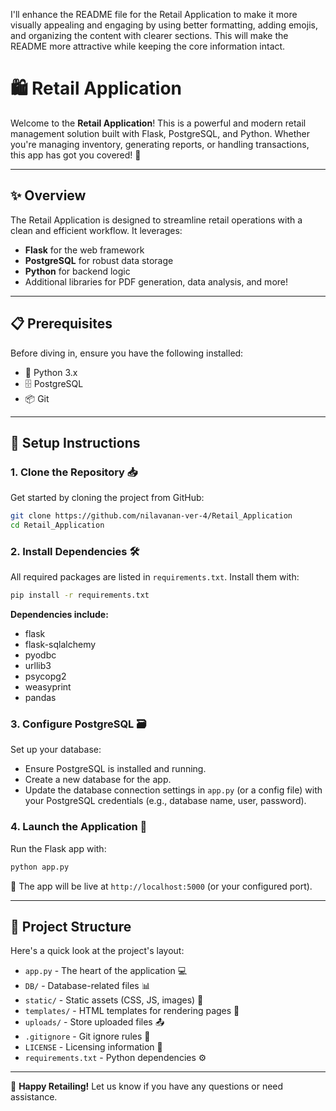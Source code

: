 I'll enhance the README file for the Retail Application to make it more visually appealing and engaging by using better formatting, adding emojis, and organizing the content with clearer sections. This will make the README more attractive while keeping the core information intact.


# 🛍️ Retail Application

Welcome to the **Retail Application**! This is a powerful and modern retail management solution built with Flask, PostgreSQL, and Python. Whether you're managing inventory, generating reports, or handling transactions, this app has got you covered! 🚀

---

## ✨ Overview
The Retail Application is designed to streamline retail operations with a clean and efficient workflow. It leverages:
- **Flask** for the web framework
- **PostgreSQL** for robust data storage
- **Python** for backend logic
- Additional libraries for PDF generation, data analysis, and more!

---

## 📋 Prerequisites
Before diving in, ensure you have the following installed:
- 🐍 Python 3.x
- 🗄️ PostgreSQL
- 📦 Git

---

## 🚀 Setup Instructions

### 1. Clone the Repository 📥
Get started by cloning the project from GitHub:
```bash
git clone https://github.com/nilavanan-ver-4/Retail_Application
cd Retail_Application
```

### 2. Install Dependencies 🛠️
All required packages are listed in `requirements.txt`. Install them with:
```bash
pip install -r requirements.txt
```
**Dependencies include:**
- flask
- flask-sqlalchemy
- pyodbc
- urllib3
- psycopg2
- weasyprint
- pandas

### 3. Configure PostgreSQL 🗃️
Set up your database:
- Ensure PostgreSQL is installed and running.
- Create a new database for the app.
- Update the database connection settings in `app.py` (or a config file) with your PostgreSQL credentials (e.g., database name, user, password).

### 4. Launch the Application 🎉
Run the Flask app with:
```bash
python app.py
```
🎈 The app will be live at `http://localhost:5000` (or your configured port).

---

## 📂 Project Structure
Here's a quick look at the project's layout:
- `app.py` - The heart of the application 💻
- `DB/` - Database-related files 📊
- `static/` - Static assets (CSS, JS, images) 🎨
- `templates/` - HTML templates for rendering pages 📜
- `uploads/` - Store uploaded files 📤
- `.gitignore` - Git ignore rules 🚫
- `LICENSE` - Licensing information 📝
- `requirements.txt` - Python dependencies ⚙️

---

🌟 **Happy Retailing!** Let us know if you have any questions or need assistance.
